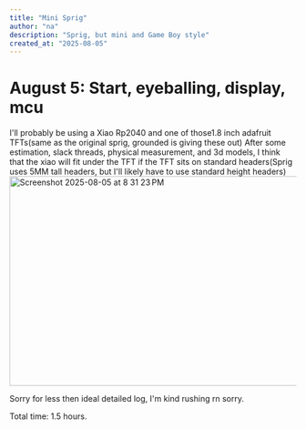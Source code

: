 ```yaml
---
title: "Mini Sprig"
author: "na"
description: "Sprig, but mini and Game Boy style"
created_at: "2025-08-05"
---
```


# August 5: Start, eyeballing, display, mcu
I'll probably be using a Xiao Rp2040 and one of those1.8  inch adafruit TFTs(same as the original sprig, grounded is giving these out)
After some estimation, slack threads, physical measurement, and 3d models, I think that the xiao will fit under the TFT if the TFT sits on standard headers(Sprig uses 5MM tall headers, but I'll likely have to use standard height headers)
<img width="935" height="368" alt="Screenshot 2025-08-05 at 8 31 23 PM" src="https://github.com/user-attachments/assets/e4e50785-1b47-469b-99e8-04eea2b586dd" />

Sorry for less then ideal detailed log, I'm kind rushing rn sorry.

Total time: 1.5 hours.
